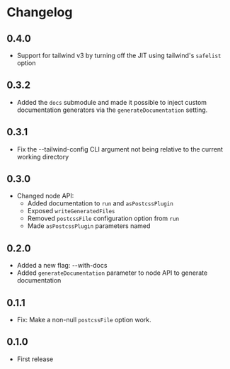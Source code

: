 # Changelog

## 0.4.0

* Support for tailwind v3 by turning off the JIT using tailwind's `safelist` option

## 0.3.2

* Added the `docs` submodule and made it possible to inject custom documentation generators via the `generateDocumentation` setting.

## 0.3.1

* Fix the --tailwind-config CLI argument not being relative to the current working directory

## 0.3.0

* Changed node API:
  + Added documentation to `run` and `asPostcssPlugin`
  + Exposed `writeGeneratedFiles`
  + Removed `postcssFile` configuration option from `run`
  + Made `asPostcssPlugin` parameters named

## 0.2.0

* Added a new flag: --with-docs
* Added `generateDocumentation` parameter to node API to generate documentation

## 0.1.1

* Fix: Make a non-null `postcssFile` option work.

## 0.1.0

* First release
